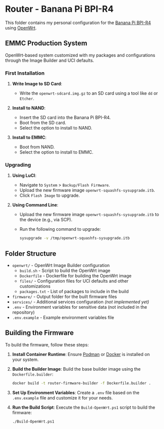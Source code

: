 # Router - Banana Pi BPI-R4

This folder contains my personal configuration for the [Banana Pi BPI-R4](https://wiki.banana-pi.org/Banana_Pi_BPI-R4) using [OpenWrt](https://openwrt.org).

## EMMC Production System

OpenWrt-based system customized with my packages and configurations through the Image Builder and UCI defaults.

### First Installation

1. **Write Image to SD Card**:

   - Write the `openwrt-sdcard.img.gz` to an SD card using a tool like `dd` or `Etcher`.

2. **Install to NAND**:

   - Insert the SD card into the Banana Pi BPI-R4.
   - Boot from the SD card.
   - Select the option to install to NAND.

3. **Install to EMMC**:
   - Boot from NAND.
   - Select the option to install to EMMC.

### Upgrading

1. **Using LuCI**:

   - Navigate to `System` > `Backup/Flash Firmware`.
   - Upload the new firmware image `openwrt-squashfs-sysupgrade.itb`.
   - Click `Flash Image` to upgrade.

2. **Using Command Line**:

   - Upload the new firmware image `openwrt-squashfs-sysupgrade.itb` to the device (e.g., via SCP).
   - Run the following command to upgrade:

     ```sh
     sysupgrade -v /tmp/openwrt-squashfs-sysupgrade.itb
     ```

## Folder Structure

- `openwrt/` - OpenWrt Image Builder configuration
  - `build.sh` - Script to build the OpenWrt image
  - `Dockerfile` - Dockerfile for building the OpenWrt image
  - `files/` - Configuration files for UCI defaults and other customizations
  - `packages.txt` - List of packages to include in the build
- `firmware/` - Output folder for the built firmware files
- `services/` - Additional services configuration _(not implemented yet)_
- `.env` - Environment variables for sensitive data (not included in the repository)
- `.env.example` - Example environment variables file

## Building the Firmware

To build the firmware, follow these steps:

1. **Install Container Runtime**: Ensure [Podman](https://podman.io) or [Docker](https://www.docker.com) is installed on your system.

2. **Build the Builder Image**: Build the base builder image using the `Dockerfile.builder`:

   ```sh
   docker build -t router-firmware-builder -f Dockerfile.builder .
   ```

3. **Set Up Environment Variables**: Create a `.env` file based on the `.env.example` file and customize it for your needs.

4. **Run the Build Script**: Execute the `Build-OpenWrt.ps1` script to build the firmware:

   ```sh
   ./Build-OpenWrt.ps1
   ```
